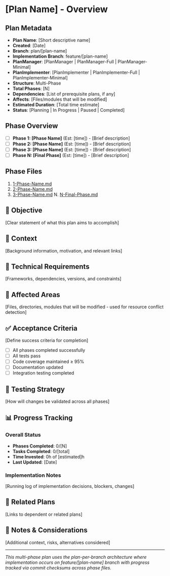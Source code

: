 # [Plan Name] - Overview

## Plan Metadata
- **Plan Name**: [Short descriptive name]
- **Created**: [Date]
- **Branch**: plan/[plan-name]
- **Implementation Branch**: feature/[plan-name]
- **PlanManager**: [PlanManager | PlanManager-Full | PlanManager-Minimal]
- **PlanImplementer**: [PlanImplementer | PlanImplementer-Full | PlanImplementer-Minimal]
- **Structure**: Multi-Phase
- **Total Phases**: [N]
- **Dependencies**: [List of prerequisite plans, if any]
- **Affects**: [Files/modules that will be modified]
- **Estimated Duration**: [Total time estimate]
- **Status**: [Planning | In Progress | Paused | Completed]

## Phase Overview
- [ ] **Phase 1: [Phase Name]** (Est: [time]) - [Brief description]
- [ ] **Phase 2: [Phase Name]** (Est: [time]) - [Brief description]
- [ ] **Phase 3: [Phase Name]** (Est: [time]) - [Brief description]
- [ ] **Phase N: [Final Phase]** (Est: [time]) - [Brief description]

## Phase Files
1. [1-Phase-Name.md](./1-Phase-Name.md)
2. [2-Phase-Name.md](./2-Phase-Name.md)
3. [3-Phase-Name.md](./3-Phase-Name.md)
N. [N-Final-Phase.md](./N-Final-Phase.md)

## 🎯 Objective
[Clear statement of what this plan aims to accomplish]

## 🧠 Context
[Background information, motivation, and relevant links]

## 🔧 Technical Requirements
[Frameworks, dependencies, versions, and constraints]

## 📂 Affected Areas
[Files, directories, modules that will be modified - used for resource conflict detection]

## ✅ Acceptance Criteria
[Define success criteria for completion]
- [ ] All phases completed successfully
- [ ] All tests pass
- [ ] Code coverage maintained ≥ 95%
- [ ] Documentation updated
- [ ] Integration testing completed

## 🧪 Testing Strategy
[How will changes be validated across all phases]

## 📊 Progress Tracking

### Overall Status
- **Phases Completed**: 0/[N]
- **Tasks Completed**: 0/[total]
- **Time Invested**: 0h of [estimated]h
- **Last Updated**: [Date]

### Implementation Notes
[Running log of implementation decisions, blockers, changes]

## 🔗 Related Plans
[Links to dependent or related plans]

## 💬 Notes & Considerations
[Additional context, risks, alternatives considered]

---
*This multi-phase plan uses the plan-per-branch architecture where implementation occurs on feature/[plan-name] branch with progress tracked via commit checksums across phase files.*